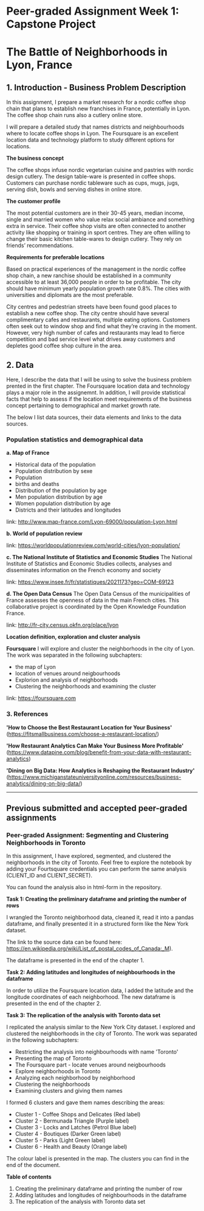 # Peer-graded Assignment Week 1: Capstone Project 
# The Battle of Neighborhoods in Lyon, France

## 1. Introduction - Business Problem Description

In this assignment, I prepare a market research for a nordic coffee shop chain that plans to establish new franchises in France, potentially in Lyon. The coffee shop chain runs also a cutlery online store.

I will prepare a detailed study that names districts and neighbourhoods where to locate coffee shops in Lyon. The Foursquare is an excellent location data and technology platform to study different options for locations.

**The business concept**

The coffee shops infuse nordic vegetarian cuisine and pastries with nordic design cutlery. The design table-ware is presented in coffee shops. Customers can purchase nordic tableware such as cups, mugs, jugs, serving dish, bowls and serving dishes in online store.

**The customer profile**

The most potential customers are in their 30-45 years, median income, single and married women who value relax social ambiance and something extra in service. Their coffee shop visits are often connected to another activity like shopping or training in sport centres. They are often willing to change their basic kitchen table-wares to design cutlery. They rely on friends’ recommendations.

**Requirements for preferable locations**

Based on practical experiences of the management in the nordic coffee shop chain, a new ranchise should be established in a community accessible to at least 36,000 people in order to be profitable. The city should have minimum yearly population growth rate 0.8%. The cities with universities and diplomats are the most preferable.

City centres and pedestrian streets have been found good places to establish a new coffee shop. The city centre should have several complimentary cafes and restaurants, multiple eating options. Customers often seek out to window shop and find what they’re craving in the moment. However, very high number of cafes and restaurants may lead to fierce competition and bad service level what drives away customers and depletes good coffee shop culture in the area.

## 2. Data

Here, I describe the data that I will be using to solve the business problem prented in the first chapter. The Foursquare location data and technology plays a major role in the assignemnt. In addition, I will provide statistical facts that help to assess if the location meet requirements of the business concept pertaining to demographical and market growth rate.

The below I list data sources, their data elements and links to the data sources.

### Population statistics and demographical data

**a. Map of France**

+ Historical data of the population
+ Population distribution by sexe
+ Population
+ births and deaths
+ Distribution of the population by age
+ Men population distribution by age
+ Women population distribution by age
+ Districts and their latitudes and longitudes

link: http://www.map-france.com/Lyon-69000/population-Lyon.html

**b. World of population review**

link: https://worldpopulationreview.com/world-cities/lyon-population/

**c. The National Institute of Statistics and Economic Studies**
The National Institute of Statistics and Economic Studies collects, analyses and disseminates information on the French economy and society

link: https://www.insee.fr/fr/statistiques/2021173?geo=COM-69123

**d. The Open Data Census**
The Open Data Census of the municipalities of France assesses the openness of data in the main French cities. This collaborative project is coordinated by the Open Knowledge Foundation France.

link: http://fr-city.census.okfn.org/place/lyon

**Location definition, exploration and cluster analysis**

**Foursquare**
I will explore and cluster the neighborhoods in the city of Lyon. The work was separated in the following subchapters:
+ the map of Lyon
+ location of venues around neigbourhoods
+ Explorion and analysis of neighborhoods
+ Clustering the neighborhoods and examining the cluster

link: https://foursquare.com

### 3. References

**'How to Choose the Best Restaurant Location for Your Business'**
(https://fitsmallbusiness.com/choose-a-restaurant-location/)

**'How Restaurant Analytics Can Make Your Business More Profitable'**
(https://www.datapine.com/blog/benefit-from-your-data-with-restaurant-analytics)

**'Dining on Big Data: How Analytics is Reshaping the Restaurant Industry'**
(https://www.michiganstateuniversityonline.com/resources/business-analytics/dining-on-big-data/)

------

## Previous submitted and accepted peer-graded assignments

### Peer-graded Assignment: Segmenting and Clustering Neighborhoods in Toronto

In this assignment, I have explored, segmented, and clustered the neighborhoods in the city of Toronto. Feel free to explore the notebook by adding your Fourtsquare credentials you can perform the same analysis (CLIENT_ID and CLIENT_SECRET).

You can found the analysis also in html-form in the repository.

**Task 1: Creating the preliminary dataframe and printing the number of rows**

I wrangled the Toronto neighborhood data, cleaned it, read it into a pandas dataframe, and finally presented it in a structured form like the New York dataset.

The link to the source data can be found here: https://en.wikipedia.org/wiki/List_of_postal_codes_of_Canada:_M).

The dataframe is presented in the end of the chapter 1.

**Task 2: Adding latitudes and longitudes of neighbourhoods in the dataframe**

In order to utilize the Foursquare location data, I added the latitude and the longitude coordinates of each neighborhood.
The new dataframe is presented in the end of the chapter 2.

**Task 3: The replication of the analysis with Toronto data set**

I replicated the analysis similar to the New York City dataset. I explored and clustered the neighborhoods in the city of Toronto. The work was separated in the following subchapters:

+ Restricting the analysis into neighbourhoods with name 'Toronto'
+ Presenting the map of Toronto
+ The Foursquare part - locate venues around neigbourhoods
+ Explore neighborhoods in Toronto
+ Analyzing each neighborhood by neighborhood
+ Clustering the neighborhoods
+ Examining clusters and giving them names

I formed 6 clusters and gave them names describing the areas:
- Cluster 1 - Coffee Shops and Delicates (Red label)
- Cluster 2 - Bermunada Triangle (Purple label)
- Cluster 3 - Locks and Latches (Petrol Blue label)
- Cluster 4 - Boutiques (Darker Green label)
- Cluster 5 - Parks (Light Green label)
- Cluster 6 - Health and Beauty (Orange label)

The colour label is presented in the map. The clusters you can find in the end of the document.

**Table of contents**
1. Creating the preliminary dataframe and printing the number of row
2. Adding latitudes and longitudes of neighbourhoods in the dataframe
3. The replication of the analysis with Toronto data set

